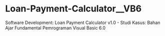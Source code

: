 # Loan-Payment-Calculator__VB6
Software Development: Loan Payment Calculator v1.0 - Studi Kasus: Bahan Ajar Fundamental Pemrograman Visual Basic 6.0
